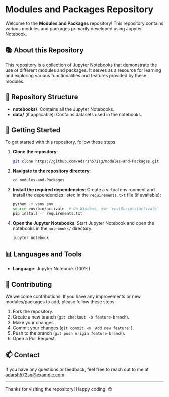 # Modules and Packages Repository

Welcome to the **Modules and Packages** repository! This repository contains various modules and packages primarily developed using Jupyter Notebook.

## 📚 About this Repository

This repository is a collection of Jupyter Notebooks that demonstrate the use of different modules and packages. It serves as a resource for learning and exploring various functionalities and features provided by these modules.

## 📁 Repository Structure

- **notebooks/**: Contains all the Jupyter Notebooks.
- **data/** (if applicable): Contains datasets used in the notebooks.

## 🚀 Getting Started

To get started with this repository, follow these steps:

1. **Clone the repository**:
    ```bash
    git clone https://github.com/Adarsh572sg/modules-and-Packages.git
    ```

2. **Navigate to the repository directory**:
    ```bash
    cd modules-and-Packages
    ```

3. **Install the required dependencies**:
    Create a virtual environment and install the dependencies listed in the `requirements.txt` file (if available):
    ```bash
    python -m venv env
    source env/bin/activate  # On Windows, use `env\Scripts\activate`
    pip install -r requirements.txt
    ```

4. **Open the Jupyter Notebooks**:
    Start Jupyter Notebook and open the notebooks in the `notebooks/` directory:
    ```bash
    jupyter notebook
    ```

## 📊 Languages and Tools

- **Language**: Jupyter Notebook (100%)

## 🤝 Contributing

We welcome contributions! If you have any improvements or new modules/packages to add, please follow these steps:

1. Fork the repository.
2. Create a new branch (`git checkout -b feature-branch`).
3. Make your changes.
4. Commit your changes (`git commit -m 'Add new feature'`).
5. Push to the branch (`git push origin feature-branch`).
6. Open a Pull Request.

## 📫 Contact

If you have any questions or feedback, feel free to reach out to me at adarsh572sg@example.com.



---

Thanks for visiting the repository! Happy coding! 😊
